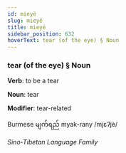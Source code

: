 ```yaml
---
id: mieyë
slug: mieyë
title: mieyë
sidebar_position: 632
hoverText: tear (of the eye) § Noun
---
```


### tear (of the eye) § Noun

**Verb**: to be a tear

**Noun**: tear

**Modifier**: tear-related

Burmese မျက်ရည် myak-rany /mjɛʔjè/

*Sino-Tibetan Language Family*